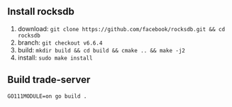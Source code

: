 ## Install rocksdb

1. download: `git clone https://github.com/facebook/rocksdb.git && cd rocksdb`
2. branch: `git checkout v6.6.4`
3. build: `mkdir build && cd build && cmake .. && make -j2` 
4. install: `sudo make install`

## Build trade-server

`GO111MODULE=on go build .`
